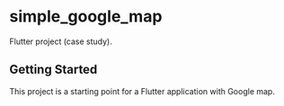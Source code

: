 # simple_google_map

Flutter project (case study).

## Getting Started

This project is a starting point for a Flutter application with Google map.
